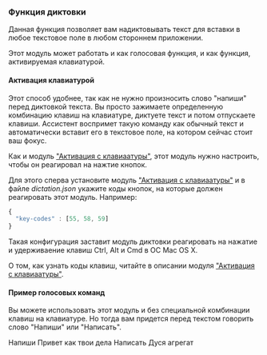 ### Функция диктовки
Данная функция позволяет вам надиктовывать текст для вставки в любое текстовое поле в любом стороннем приложении.

Этот модуль может работать и как голосовая функция, и как функция, активируемая клавиатурой.

#### Активация клавиатурой
Этот способ удобнее, так как не нужно произносить слово "напиши" перед диктовкой текста. Вы просто зажимаете определенную комбинацию клавиш на клавиатуре, диктуете текст и потом отпускаете клавиши. Ассистент воспримет такую команду как обычный текст и автоматически вставит его в текстовое поле, на котором сейчас стоит ваш фокус.

Как и модуль ["Активация с клавиаатуры"](https://github.com/uzyovoys/aggregate/tree/master/modules/key-detector), этот модуль нужно настроить, чтобы он реагировал на нажтие кнопок.

Для этого сперва установите модуль ["Активация с клавиаатуры"](https://github.com/uzyovoys/aggregate/tree/master/modules/key-detector) и в файле _dictation.json_ укажите коды кнопок, на которые должен реагировать этот модуль. Например:

```javascript
{
  "key-codes" : [55, 58, 59]
}
```

Такая конфигурация заставит модуль диктовки реагировать на нажатие и удерживаение клавиш Ctrl, Alt и Cmd в ОС Mac OS X.

О том, как узнать коды клавиш, читайте в описании модуля ["Активация с клавиаатуры"](https://github.com/uzyovoys/aggregate/tree/master/modules/key-detector).

#### Пример голосовых команд
Вы можете использовать этот модуль и без специальной комбинации клавиш на клавиатуре. Но тогда вам придется перед текстом говорить слово "Напиши" или "Написать".

Напиши Привет как твои дела
Написать Дуся агрегат
